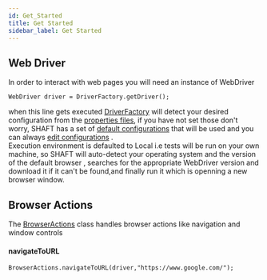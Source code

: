 ```yaml
---
id: Get_Started
title: Get Started
sidebar_label: Get Started
---
```


## Web Driver
In order to interact with web pages you will need an instance of WebDriver
    
    WebDriver driver = DriverFactory.getDriver();
when this line gets executed [DriverFactory] will detect your desired configuration from the [properties files], if you have not set those don't worry, SHAFT has a set of
 [default configurations] that will be used and you can always [edit configurations] .<br/>
Execution environment is defaulted to Local i.e tests will be run on your own machine, so SHAFT will auto-detect your operating system and the version of the default browser , searches for the appropriate WebDriver version and download it if it can't be found,and finally run it which is openning a new browser window.
## Browser Actions 
The [BrowserActions] class handles browser actions like navigation and window controls
#### navigateToURL
    BrowserActions.navigateToURL(driver,"https://www.google.com/");

    
[default configurations]:<todo>
 [properties files]:<todo>
  [edit configurations]:<todo>
  [DriverFactory]:<todo>
  [BrowserActions]:<https://mohabmohie.github.io/SHAFT_ENGINE/apidocs/com/shaft/gui/browser/BrowserActions.html>